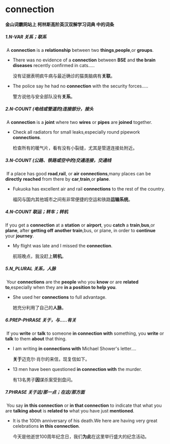 # connection

#### 金山词霸网站上 柯林斯高阶英汉双解学习词典 中的词条

##### 1.N-VAR   关系；联系

​	A **connection** is a **relationship** between two **things**,**people**,or **groups**.

- There was no evidence of a **connection** between **BSE** and **the brain diseases** recently confirmed in cats.....

  没有证据表明疯牛病与最近确诊的猫类脑病有**关联**。

- The police say he had no **connection** with the security forces.....

  警方说他与安全部队没有**关系**。

##### 2.N-COUNT  (电线或管道的)连接部分，接头

​	A **connection** is a **joint** where two **wires** or **pipes** are **joined** together.

- Check all radiators for small leaks,especially round pipework **connections**.

  检查所有的暖气片，看有没有小裂缝，尤其是管道连接处附近。

##### 3.N-COUNT (公路、铁路或空中的)交通连接，交通线

​	If a place has good **road**,**rail**, or **air** **connections**,many places can be **directly** **reached** from there by **car**,**train**,or **plane**.

- Fukuoka has excellent air and rail **connections** to the rest of the country.

   福冈与国内其他城市之间有非常便捷的空运和铁路**运输系统**。

##### 4.N-COUNT 联运；转车；转机

  If you get a **connection** at a **station** or **airport**, you **catch** a **train**,**bus**,or **plane**, after **getting off** **another train**,bus, or plane, in order to **continue** your **journey**.

- My flight was late and I missed the **connection**.

  航班晚点，我没赶上**转机**。

##### 5.N_PLURAL  关系，人脉

​	Your **connections** are the **people** who you **know** or are **related to**,especially when they are **in a position to help you**.

- She used her **connections** to full advantage.

  她充分利用了自己的**人脉**。

##### 6.PREP-PHRASE  关于，与.....有关

​	If you **write** or **talk** to someone **in connection with** something, you **write** or **talk** to them **about** that thing.

- I am writing **in connections with** Michael Shower's letter....

  **关于**迈克尔·肖尔的来信，现复信如下。

- 13 men have been questioned **in connection with** the murder.

  有13名男子**因**谋杀案受到盘问。

##### 7.PHRASE 关于这/那一点；在这/那方面

​	You say **in this connection** or **in that connection** to indicate that what you are **talking about** is **related to** what you have just **mentioned**.

- It is the 100th anniversary of his death.We here are having very great celebrations **in this connection**.

  今天是他逝世100周年纪念日，我们**为此**在这里举行盛大的纪念活动。













